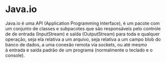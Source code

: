 # Java.io
Java.io é uma API (Application Programming Interface), é um pacote com um conjunto de classes e subpacotes que são responsáveis pelo controle de de entrada (InputStream) e saída (OutputStream) para toda e qualquer operação, seja ela relativa a um arquivo, seja relativa a um campo blob do banco de dados, a uma conexão remota via sockets, ou até mesmo à entrada e saída padrão de um programa (normalmente o teclado e o console).
